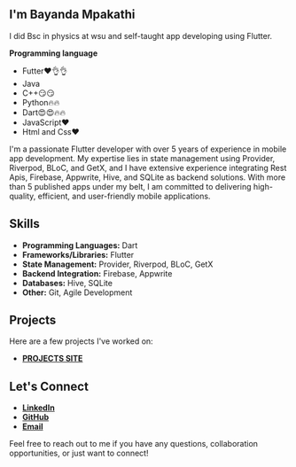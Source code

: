 ## I'm Bayanda Mpakathi

I did Bsc in physics at wsu and self-taught app developing using Flutter.

**Programming language**

* Futter❤️👌👌
* Java
* C++😏😏
* Python🔥🔥
* Dart😍😍🔥🔥
* JavaScript❤️
* Html and Css❤️

I'm a passionate Flutter developer with over 5 years of experience in mobile app development. My expertise lies in state management using Provider, Riverpod, BLoC, and GetX, and I have extensive experience integrating Rest Apis, Firebase, Appwrite, Hive, and SQLite as backend solutions. With more than 5 published apps under my belt, I am committed to delivering high-quality, efficient, and user-friendly mobile applications.

## Skills

- **Programming Languages:** Dart
- **Frameworks/Libraries:** Flutter
- **State Management:** Provider, Riverpod, BLoC, GetX
- **Backend Integration:** Firebase, Appwrite
- **Databases:** Hive, SQLite
- **Other:** Git, Agile Development

## Projects

Here are a few projects I've worked on:

- [**PROJECTS SITE**](https://mpakathibayanda.live/)

## Let's Connect

- [**LinkedIn**](www.linkedin.com/in/bayanda-mphakathi-057567190)
- [**GitHub**](https://github.com/mpakathibayanda/mpakathibayanda)
- [**Email**](mailto:mpakathibayanda@gmail.com)

Feel free to reach out to me if you have any questions, collaboration opportunities, or just want to connect!


